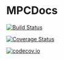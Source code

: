 # MPCDocs

[![Build Status](https://travis-ci.org/huckl3b3rry87/MPCDocs.jl.svg?branch=master)](https://travis-ci.org/huckl3b3rry87/MPCDocs.jl)

[![Coverage Status](https://coveralls.io/repos/huckl3b3rry87/MPCDocs.jl/badge.svg?branch=master&service=github)](https://coveralls.io/github/huckl3b3rry87/MPCDocs.jl?branch=master)

[![codecov.io](http://codecov.io/github/huckl3b3rry87/MPCDocs.jl/coverage.svg?branch=master)](http://codecov.io/github/huckl3b3rry87/MPCDocs.jl?branch=master)
